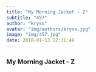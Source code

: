 ```yaml
---
title: "My Morning Jacket - Z"
subtitle: "457"
author: "kryss"
avatar: "img/authors/kryss.jpg"
image: "img/457.jpg"
date: 2018-01-13 12:31:49
---
```


### My Morning Jacket - Z
